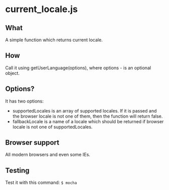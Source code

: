 # current_locale.js
## What
A simple function which returns current locale.

## How
Call it using getUserLanguage(options), where options - is an optional object.

## Options?
It has two options:
- supportedLocales is an array of supported locales. If it is passed and the browser locale is not one of them, then 
the function will return false.
- fallbackLocale is a name of a locale which should be returned if browser locale is not one of supportedLocales.

## Browser support
All modern browsers and even some IEs.

## Testing
Test it with this command:
`$ mocha`
